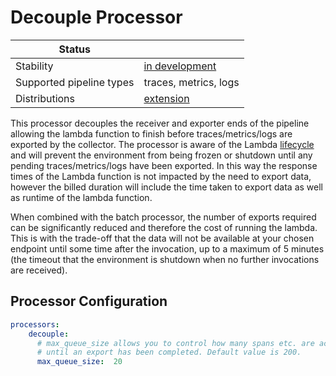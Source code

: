 # Decouple Processor

| Status                   |                       |
| ------------------------ |-----------------------|
| Stability                | [in development]      |
| Supported pipeline types | traces, metrics, logs |
| Distributions            | [extension]           |

This processor decouples the receiver and exporter ends of the pipeline allowing the lambda function to finish before traces/metrics/logs are exported by the collector. The processor is aware of the Lambda [lifecycle] and will prevent the environment from being frozen or shutdown until any pending traces/metrics/logs have been exported.
In this way the response times of the Lambda function is not impacted by the need to export data, however the billed duration will include the time taken to export data as well as runtime of the lambda function. 

When combined with the batch processor, the number of exports required can be significantly reduced and therefore the cost of running the lambda. This is with the trade-off that the data will not be available at your chosen endpoint until some time after the invocation, up to a maximum of 5 minutes (the timeout that the environment is shutdown when no further invocations are received). 

## Processor Configuration

```yaml
processors:
    decouple:
      # max_queue_size allows you to control how many spans etc. are accepted before the pipeline blocks 
      # until an export has been completed. Default value is 200.
      max_queue_size:  20 
```

[in development]: https://github.com/open-telemetry/opentelemetry-collector#development
[extension]: https://github.com/open-telemetry/opentelemetry-lambda/collector
[lifecycle]: https://docs.aws.amazon.com/lambda/latest/dg/runtimes-extensions-api.html#runtimes-extensions-api-lifecycle